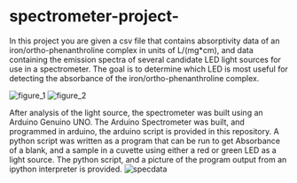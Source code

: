 # spectrometer-project-
In this project you are given a csv file that contains absorptivity data of an iron/ortho-phenanthroline complex in units of L/(mg*cm), and data containing the emission spectra of several candidate LED light sources for use in a spectrometer. The goal is to determine which LED is most useful for detecting the absorbance of the iron/ortho-phenanthroline complex.

![figure_1](https://cloud.githubusercontent.com/assets/17414791/25508500/5c9f3184-2b67-11e7-8175-ffeb9b0c4d45.png)
![figure_2](https://cloud.githubusercontent.com/assets/17414791/25508522/7b03d896-2b67-11e7-9748-473920b179c6.png)


After analysis of the light source, the spectrometer was built using an Arduino Genuino UNO. The Arduino Spectrometer was built, and programmed in arduino, the arduino script is provided in this repository. A python script was written as a program that can be run to get Absorbance of a blank, and a sample in a cuvette using either a red or green LED as a light source. The python script, and a picture of the program output from an ipython interpreter is provided.
![specdata](https://cloud.githubusercontent.com/assets/17414791/25508525/7eaca770-2b67-11e7-8be4-35fde974359e.png)
